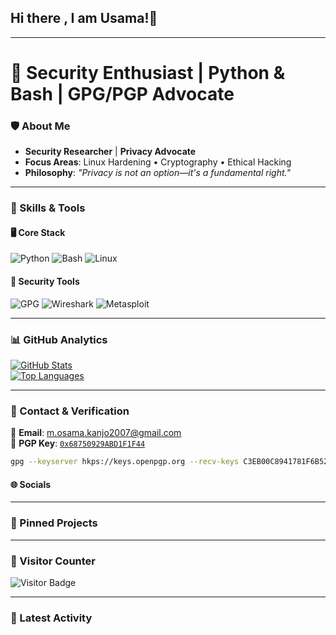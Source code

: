 ## Hi there , I am Usama!👋




---

# **🔐 Security Enthusiast | Python & Bash | GPG/PGP Advocate**  

### **🛡️ About Me**  
- **Security Researcher** | **Privacy Advocate**  
- **Focus Areas**: Linux Hardening • Cryptography • Ethical Hacking  
- **Philosophy**: *"Privacy is not an option—it's a fundamental right."*  

---

### **🔧 Skills & Tools**  
#### **🖥️ Core Stack**  
![Python](https://img.shields.io/badge/Python-3776AB?style=for-the-badge&logo=python&logoColor=white)
![Bash](https://img.shields.io/badge/Bash-4EAA25?style=for-the-badge&logo=gnu-bash&logoColor=white)
![Linux](https://img.shields.io/badge/Linux-FCC624?style=for-the-badge&logo=linux&logoColor=black)  

#### **🔐 Security Tools**  
![GPG](https://img.shields.io/badge/GPG-0093DD?style=for-the-badge&logo=gnu-privacy-guard&logoColor=white)
![Wireshark](https://img.shields.io/badge/Wireshark-1679A7?style=for-the-badge&logo=wireshark&logoColor=white)
![Metasploit](https://img.shields.io/badge/Metasploit-ED1C24?style=for-the-badge)  

---

### **📊 GitHub Analytics**  
[![GitHub Stats](https://github-readme-stats.vercel.app/api?username=usama-kanjo&show_icons=true&theme=dark&hide_border=true)](https://github.com/usama-kanjo)  
[![Top Languages](https://github-readme-stats.vercel.app/api/top-langs/?username=usama-kanjo&layout=compact&theme=dark&hide_border=true)](https://github.com/usama-kanjo)  

---

### **🔗 Contact & Verification**  
📧 **Email**: [m.osama.kanjo2007@gmail.com](mailto:m.osama.kanjo2007@gmail.com)  
🔑 **PGP Key**: [`0x68750929ABD1F1F44`](https://keys.openpgp.org/vks/v1/by-fingerprint/C3EB00C8941781F6B5279BF68750929ABD1F1F44)  
```bash
gpg --keyserver hkps://keys.openpgp.org --recv-keys C3EB00C8941781F6B5279BF68750929ABD1F1F44
```  

#### **🌐 Socials**  
<!--
[![LinkedIn](https://img.shields.io/badge/LinkedIn-0A66C2?style=for-the-badge&logo=linkedin&logoColor=white)](YOUR_LINKEDIN_LINK)
[![Twitter](https://img.shields.io/badge/Twitter-1DA1F2?style=for-the-badge&logo=twitter&logoColor=white)](YOUR_TWITTER_LINK)  
-->
---

### **📌 Pinned Projects**  
<!--
[![Hardened Linux Setup](https://github-readme-stats.vercel.app/api/pin/?username=usama-kanjo&repo=hardened-linux&theme=radical)](https://github.com/usama-kanjo/hardened-linux)  
[![PGP Toolkit](https://github-readme-stats.vercel.app/api/pin/?username=usama-kanjo&repo=pgp-toolkit&theme=radical)](https://github.com/usama-kanjo/pgp-toolkit)  
-->
---

### **🔎 Visitor Counter**  
![Visitor Badge](https://api.visitorbadge.io/api/visitors?path=https%3A%2F%2Fgithub.com%2Fusama-kanjo&label=PROFILE%20VIEWS&countColor=%23263759)  

---

### **🔄 Latest Activity**  
<!--START_SECTION:activity-->
<!-- Automatically updates with your recent GitHub activity -->
<!--END_SECTION:activity-->



<!--
**usama-kanjo/usama-kanjo** is a ✨ _special_ ✨ repository because its `README.md` (this file) appears on your GitHub profile.

Here are some ideas to get you started:

- 🔭 I’m currently working on ...
- 🌱 I’m currently learning ...
- 👯 I’m looking to collaborate on ...
- 🤔 I’m looking for help with ...
- 💬 Ask me about ...
- 📫 How to reach me: ...
- 😄 Pronouns: ...
- ⚡ Fun fact: ...
-->
